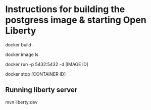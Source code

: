 # Instructions for building the postgress image & starting Open Liberty

docker build .

docker image ls

docker run -p 5432:5432 -d [IMAGE ID]

docker stop [CONTAINER ID]

## Running liberty server

mvn liberty:dev